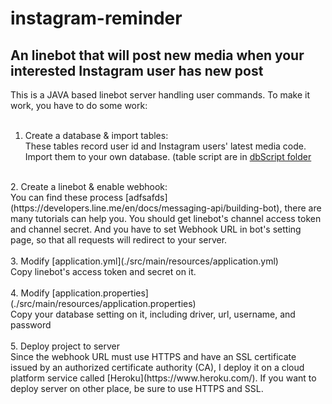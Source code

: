 # instagram-reminder
An linebot that will post new media when your interested Instagram user has new post
--------------------------------------------------------------------------------------

This is a JAVA based linebot server handling user commands. To make it work, you have to do some work:</br>
</br>
1. Create a database & import tables:</br>
These tables record user id and Instagram users' latest media code. Import them to your own database. (table script are in [dbScript folder](./src/main/webapp/dbScript)</br>
</br>
2. Create a linebot & enable webhook:</br>
You can find these process [adfsafds](https://developers.line.me/en/docs/messaging-api/building-bot), there are many tutorials can help you. 
You should get linebot's channel access token and channel secret. And you have to set Webhook URL in bot's setting page, so that all requests will redirect to your server. </br>
</br>
3. Modify [application.yml](./src/main/resources/application.yml)</br>
Copy linebot's access token and secret on it.</br>
</br>
4. Modify [application.properties](./src/main/resources/application.properties)</br>
Copy your database setting on it, including driver, url, username, and password</br>
</br>
5. Deploy project to server</br>
Since the webhook URL must use HTTPS and have an SSL certificate issued by an authorized certificate authority (CA), I deploy it on a cloud platform service called [Heroku](https://www.heroku.com/). If you want to deploy server on other place, be sure to use HTTPS and SSL.</br>
  
